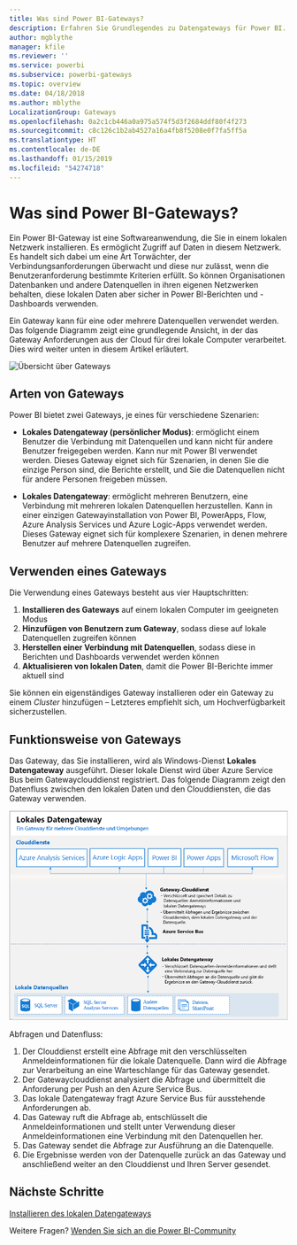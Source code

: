 ```yaml
---
title: Was sind Power BI-Gateways?
description: Erfahren Sie Grundlegendes zu Datengateways für Power BI.
author: mgblythe
manager: kfile
ms.reviewer: ''
ms.service: powerbi
ms.subservice: powerbi-gateways
ms.topic: overview
ms.date: 04/18/2018
ms.author: mblythe
LocalizationGroup: Gateways
ms.openlocfilehash: 0a2c1cb446a0a975a574f5d3f2684ddf80f4f273
ms.sourcegitcommit: c8c126c1b2ab4527a16a4fb8f5208e0f7fa5ff5a
ms.translationtype: HT
ms.contentlocale: de-DE
ms.lasthandoff: 01/15/2019
ms.locfileid: "54274718"
---
```

# <a name="what-are-power-bi-gateways"></a>Was sind Power BI-Gateways?

Ein Power BI-Gateway ist eine Softwareanwendung, die Sie in einem lokalen Netzwerk installieren. Es ermöglicht Zugriff auf Daten in diesem Netzwerk. Es handelt sich dabei um eine Art Torwächter, der Verbindungsanforderungen überwacht und diese nur zulässt, wenn die Benutzeranforderung bestimmte Kriterien erfüllt. So können Organisationen Datenbanken und andere Datenquellen in ihren eigenen Netzwerken behalten, diese lokalen Daten aber sicher in Power BI-Berichten und -Dashboards verwenden.

Ein Gateway kann für eine oder mehrere Datenquellen verwendet werden. Das folgende Diagramm zeigt eine grundlegende Ansicht, in der das Gateway Anforderungen aus der Cloud für drei lokale Computer verarbeitet. Dies wird weiter unten in diesem Artikel erläutert.

![Übersicht über Gateways](media/service-gateway-getting-started/gateway-overview.png)

## <a name="types-of-gateways"></a>Arten von Gateways

Power BI bietet zwei Gateways, je eines für verschiedene Szenarien:

* **Lokales Datengateway (persönlicher Modus)**: ermöglicht einem Benutzer die Verbindung mit Datenquellen und kann nicht für andere Benutzer freigegeben werden. Kann nur mit Power BI verwendet werden. Dieses Gateway eignet sich für Szenarien, in denen Sie die einzige Person sind, die Berichte erstellt, und Sie die Datenquellen nicht für andere Personen freigeben müssen.

* **Lokales Datengateway**: ermöglicht mehreren Benutzern, eine Verbindung mit mehreren lokalen Datenquellen herzustellen. Kann in einer einzigen Gatewayinstallation von Power BI, PowerApps, Flow, Azure Analysis Services und Azure Logic-Apps verwendet werden. Dieses Gateway eignet sich für komplexere Szenarien, in denen mehrere Benutzer auf mehrere Datenquellen zugreifen. 

## <a name="using-a-gateway"></a>Verwenden eines Gateways

Die Verwendung eines Gateways besteht aus vier Hauptschritten:

1. **Installieren des Gateways** auf einem lokalen Computer im geeigneten Modus
2. **Hinzufügen von Benutzern zum Gateway**, sodass diese auf lokale Datenquellen zugreifen können
3. **Herstellen einer Verbindung mit Datenquellen**, sodass diese in Berichten und Dashboards verwendet werden können
4. **Aktualisieren von lokalen Daten**, damit die Power BI-Berichte immer aktuell sind

Sie können ein eigenständiges Gateway installieren oder ein Gateway zu einem *Cluster* hinzufügen – Letzteres empfiehlt sich, um Hochverfügbarkeit sicherzustellen.

## <a name="how-gateways-work"></a>Funktionsweise von Gateways

Das Gateway, das Sie installieren, wird als Windows-Dienst **Lokales Datengateway** ausgeführt. Dieser lokale Dienst wird über Azure Service Bus beim Gatewayclouddienst registriert. Das folgende Diagramm zeigt den Datenfluss zwischen den lokalen Daten und den Clouddiensten, die das Gateway verwenden.

![Diagramm mit dem Datenfluss im Gateway](media/service-gateway-getting-started/gateway-how-it-works.png)

Abfragen und Datenfluss:

1. Der Clouddienst erstellt eine Abfrage mit den verschlüsselten Anmeldeinformationen für die lokale Datenquelle. Dann wird die Abfrage zur Verarbeitung an eine Warteschlange für das Gateway gesendet.
2. Der Gatewayclouddienst analysiert die Abfrage und übermittelt die Anforderung per Push an den Azure Service Bus.
3. Das lokale Datengateway fragt Azure Service Bus für ausstehende Anforderungen ab.
4. Das Gateway ruft die Abfrage ab, entschlüsselt die Anmeldeinformationen und stellt unter Verwendung dieser Anmeldeinformationen eine Verbindung mit den Datenquellen her.
5. Das Gateway sendet die Abfrage zur Ausführung an die Datenquelle.
6. Die Ergebnisse werden von der Datenquelle zurück an das Gateway und anschließend weiter an den Clouddienst und Ihren Server gesendet.

## <a name="next-steps"></a>Nächste Schritte
[Installieren des lokalen Datengateways](service-gateway-install.md)

Weitere Fragen? [Wenden Sie sich an die Power BI-Community](http://community.powerbi.com/)

